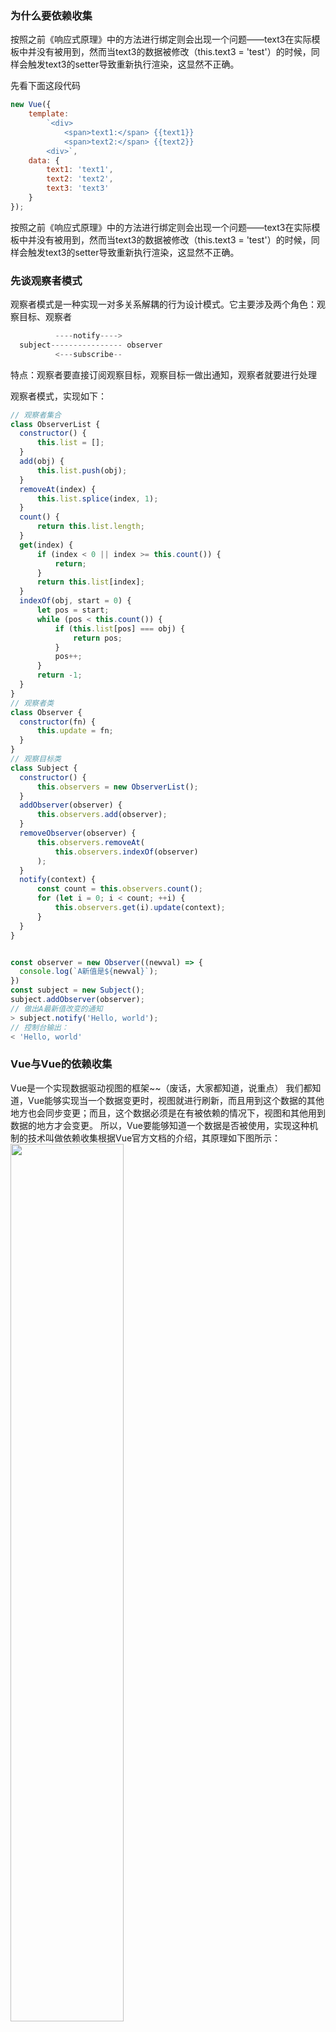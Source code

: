 
### 为什么要依赖收集 
按照之前《响应式原理》中的方法进行绑定则会出现一个问题——text3在实际模板中并没有被用到，然而当text3的数据被修改（this.text3 = 'test'）的时候，同样会触发text3的setter导致重新执行渲染，这显然不正确。

先看下面这段代码
``` javascript
new Vue({
    template: 
        `<div>
            <span>text1:</span> {{text1}}
            <span>text2:</span> {{text2}}
        <div>`,
    data: {
        text1: 'text1',
        text2: 'text2',
        text3: 'text3'
    }
});
```
按照之前《响应式原理》中的方法进行绑定则会出现一个问题——text3在实际模板中并没有被用到，然而当text3的数据被修改（this.text3 = 'test'）的时候，同样会触发text3的setter导致重新执行渲染，这显然不正确。

### 先谈观察者模式
  观察者模式是一种实现一对多关系解耦的行为设计模式。它主要涉及两个角色：观察目标、观察者
``` javascript
          ----notify---->
  subject---------------- observer
          <---subscribe--
```

特点：观察者要直接订阅观察目标，观察目标一做出通知，观察者就要进行处理

  观察者模式，实现如下：
  ``` javascript
  // 观察者集合
class ObserverList {
    constructor() {
        this.list = [];
    }
    add(obj) {
        this.list.push(obj);
    }
    removeAt(index) {
        this.list.splice(index, 1);
    }
    count() {
        return this.list.length;
    }
    get(index) {
        if (index < 0 || index >= this.count()) {
            return;
        }
        return this.list[index];
    }
    indexOf(obj, start = 0) {
        let pos = start;
        while (pos < this.count()) {
            if (this.list[pos] === obj) {
                return pos;
            }
            pos++;
        }
        return -1;
    }
}
// 观察者类
class Observer {
    constructor(fn) {
        this.update = fn;
    }
}
// 观察目标类
class Subject {
    constructor() {
        this.observers = new ObserverList(); 
    }
    addObserver(observer) {
        this.observers.add(observer);
    }
    removeObserver(observer) {
        this.observers.removeAt(
            this.observers.indexOf(observer)
        );
    }
    notify(context) {
        const count = this.observers.count();
        for (let i = 0; i < count; ++i) {
            this.observers.get(i).update(context);
        }
    }
}


const observer = new Observer((newval) => {
    console.log(`A新值是${newval}`);
})
const subject = new Subject();
subject.addObserver(observer);
// 做出A最新值改变的通知
> subject.notify('Hello, world');
// 控制台输出：
< 'Hello, world'

```

### Vue与Vue的依赖收集
Vue是一个实现数据驱动视图的框架~~（废话，大家都知道，说重点）
我们都知道，Vue能够实现当一个数据变更时，视图就进行刷新，而且用到这个数据的其他地方也会同步变更；而且，这个数据必须是在有被依赖的情况下，视图和其他用到数据的地方才会变更。
所以，Vue要能够知道一个数据是否被使用，实现这种机制的技术叫做依赖收集根据Vue官方文档的介绍，其原理如下图所示：
 <img src="https://github.com/dinghuahua/blog/blob/master/vue%E6%BA%90%E7%A0%81%E5%AD%A6%E4%B9%A0/images/data.png" width="60%"> 

### 依赖收集与观察者模式
在Vue依赖收集里：谁是观察者？谁是观察目标？
显然：
  依赖的数据是观察目标
  视图、计算属性、侦听器这些是观察者

### 从源码解析Vue的依赖收集

1、角色
  Vue源码中实现依赖收集，实现了三个类：

  *  Dep：扮演观察目标的角色，每一个数据都会有Dep类实例，它内部有个subs队列，subs就是subscribers的意思，保存着依赖本数据的观察者，当本数据变更时，调用dep.notify()通知观察者
  *  Watcher：扮演观察者的角色，进行观察者函数的包装处理。如render()函数，会被进行包装成一个Watcher实例
  *  Observer：辅助的可观测类，数组/对象通过它的转化，可成为可观测数据

2、每一个数据都有的Dep类实例
  Dep类实例依附于每个数据而出来，用来管理依赖数据的Watcher类实例
#### Dep
  简单理解就是：谁依赖data.x中的数据，就把这个谁对应生的成watch收集起来并放进data.x对应的dep.subs
              当data.x发生数据发生变化时，就调用dep.notify进行通知dep.subs中的所有watcher
              全局的Dep.target指向当前执行到哪个watcher了
``` javascript
class Dep {
    static target = null;  // 巧妙的设计！
    constructor() {
        this.subs = [];
    }
    addSub(sub) {
        this.subs.push(sub);
    }
    removeSub(sub) {
        this.subs.$remove(sub);
    }
    depend() {
        Dep.target.addDep(this);
    }
    notify() {
        const subs = this.subs.slice();
        for (let i = 0, l = subs.length; i < l; i++) {
            subs[i].update();
        }
    }
}
```
#### watcher
``` javascript
<template>
    <div>{{a}}</div>
</template>
computed: {
    newValue() {
        return this.a + 1;
    }
}
```
那么，template被编译后，会形成AST，在执行render()函数过程中就会触发data.a的getter，并且这个过程是惰性收集的（如newValue虽然用到 了a，但如果它没有被调用执行，就不会触发getter，也就不会被添加到data.a的dep.subs里）

假设template变成了这样子：
``` javascript
<template>
    <div>I am {{a}}，plus 1 is {{newValue}}</div>
</template>
```

那么，可以看到就对应了两个观察者函数：计算属性newValue和render()函数，它们会被包装为两个watcher。<br>
在执行render()函数渲染的过程中，访问了data.a，从而使得data.a的dep.subs里加入了render@watcher<br>
又访问了计算属性newValue，计算属性里访问了data.a，使得data.a的dep.subs里加入了newValue@watcher。<br>
所以data.a的dep.subs里就有了[render@watcher, newValue@watcher]<br>
为什么访问特定数据就使能让数据的deps.subs里加入了watcher呢？<br>
这是因为，在访问getter之前，就已经进入了某个watcher的上下文了(非常重要)，所以有一件事情是可以保证的：Watcher类的实例watcher已经准备好了，并且已经调用了watcher.get()，Dep.target是有值的<br>
所以，我们看到getter里进行依赖收集的写法是dep.depend()，并没有传入什么参数，这是因为，我们只需要把Dep.target加入当前dep.subs里就好了。

总结： get进行收集watcher,set进行通知watcher

vue源码watcher中重要方法实现
``` javascript
export default class Watcher {
  ...
  /**
   * Add a dependency to this directive.
   */
  addDep (dep: Dep) {
    const id = dep.id
    if (!this.newDepIds.has(id)) {
      this.newDepIds.add(id)
      this.newDeps.push(dep)
      if (!this.depIds.has(id)) {
        dep.addSub(this)
      }
    }
  }
}
```
概括起来就是：
  1、判断是否收集过这个依赖，收集过就不再收集，没有收集过就加入newDeps。同时，判断有无缓存过依赖，缓存过就不再加入到dep.subs里了。

  2、setter里进行的，则是在值变更后，通知watcher进行重新计算。由于setter能访问到闭包中dep，所以就能获得dep.subs，从而知道有哪些watcher依赖于当前数据，如果自己的值变化了，通过调用dep.notify()，来遍历dep.subs里的watcher，执行每个watcher的update()方法，让每个watcher进行重新计算。

#### Observer
observe函数
``` javascript
function observe (value, vm) {
    if (!value || typeof value !== 'object') {
        return
    }
    var ob
    if (hasOwn(value, '__ob__') && value.__ob__ instanceof Observer) {
        ob = value.__ob__
    } else if (shouldConvert && (isArray(value) || isPlainObject(value)) && Object.isExtensible(value) && !value._isVue) {
        ob = new Observer(value)
    }
    if (ob && vm) {
        ob.addVm(vm)
    }
    return ob
}
```
总结来说就是：
只为对象/数组 实例一个Observer类的实例，而且就只会实例化一次，并且需要数据是可配置的时候才会实例化Observer类实例。
Observer类实现
``` javascript
class Observer {
    constructor(value) {
        this.value = value
        this.dep = new Dep()
        def(value, '__ob__', this)
        if (isArray(value)) {
            var augment = hasProto
              ? protoAugment
              : copyAugment
            augment(value, arrayMethods, arrayKeys)
            this.observeArray(value)
        } else {
            this.walk(value)
        }
    }
    walk(obj) {
        var keys = Object.keys(obj)
        for (var i = 0, l = keys.length; i < l; i++) {
            this.convert(keys[i], obj[keys[i]])
        }
    }
    observeArray(items) {
        // 对数组每个元素进行处理
        // 主要是处理数组元素中还有数组的情况
        for (var i = 0, l = items.length; i < l; i++) {
            observe(items[i])
        }
    }
    convert(key, val) {
        defineReactive(this.value, key, val)
    }
    addVm(vm) {
        (this.vms || (this.vms = [])).push(vm)
    }
    removeVm(vm) {
        this.vms.$remove(vm)
    }
}
```
总结：
  * 如果value是个对象，就执行walk()过程，遍历对象把每一项数据都变为可观测数据（调用defineReactive方法处理）
  * 如果value是个数组，就执行observeArray()过程，递归地对数组元素调用observe()，以便能够对元素还是数组的情况进行处理

#### 数组
除了对arr重新赋值一个数组外，数组的原生方法的操作（push,pop,shift,unshift,splice,sort,reverse)都不会被setter检测到。所以为了能检测到数组的变更操作，Vue在数组的原型链上定义一系列扩展原生操作方法，以此实现数组变更的检测,即保留原来操作的基础上，加入我们的特定的操作代码。
思路：
  * 保留数组原来的操作
  * push、unshift、splice这些方法，会带来新的数据元素，而新带来的数据元素，我们是有办法得知的（即为传入的参数）
  * 那么新增的元素也是需要被配置为可观测数据的，这样子后续数据的变更才能得以处理。所以要对新增的元素调用observer实例上的observeArray方法进行一遍观测处理
  * 由于数组变更了，那么就需要通知观察者，所以通过ob.dep.notify()对数组的观察者watchers进行通知
比如：
``` javascript
const arrayMethods = Object.create(Array.prototype); 
// 形成：arrayMethods.__proto__ -> Array.prototype
const originalPush = arrayMethods.push;
Object.defineProperty(arrayMethods, 'push', {
    configurable: true,
    enumerable: false,
    writable: true,
    value(...args) {
        const result = originalPush.apply(this, args);
        console.log('对数组进行了push操作，加入了值：', args);
        return result;
    }
})
data.arr.__proto__ = arrayMethods
data.arr.push([5, 6], 7) // 对数组进行了push操作，加入了值：[5, 6], 7 
```
Vue具体的实现如下:
``` javascript
import { def } from '../util/index'

const arrayProto = Array.prototype
export const arrayMethods = Object.create(arrayProto)
const methodsToPatch = [
  'push',
  'pop',
  'shift',
  'unshift',
  'splice',
  'sort',
  'reverse'
]

/**
 * Intercept mutating methods and emit events
 */
methodsToPatch.forEach(function (method) {
  // cache original method
  const original = arrayProto[method]
  def(arrayMethods, method, function mutator (...args) {
    const result = original.apply(this, args)
    const ob = this.__ob__
    let inserted
    switch (method) {
      case 'push':
      case 'unshift':
        inserted = args
        break
      case 'splice':
        inserted = args.slice(2)
        break
    }
    if (inserted) ob.observeArray(inserted)
    // notify change
    ob.dep.notify()
    return result
  })
})
```
### defineReative
Vue2.x实现数据劫持使用的是Object.defineProperty()，而使用Object.defineProperty()来拦截数据的操作，都封装在了defineReactive里。
接下来，我们来解析下defineReactive()源码：

``` javascript
function defineReactive (obj, key, val) {
    var dep = new Dep()
    var property = Object.getOwnPropertyDescriptor(obj, key)
    if (property && property.configurable === false) {
        return
    }
    var getter = property && property.get
    var setter = property && property.set

    var childOb = observe(val)
    Object.defineProperty(obj, key, {
        enumerable: true,
        configurable: true,
        get: function reactiveGetter () {
            var value = getter ? getter.call(obj) : val
            if (Dep.target) {
                dep.depend()
                if (childOb) {
                    childOb.dep.depend()
                }
                if (isArray(value)) {
                    for (var e, i = 0, l = value.length; i < l; i++) {
                        e = value[i]
                        e && e.__ob__ && e.__ob__.dep.depend()
                    }
                }
            }
            return value
        },
        set: function reactiveSetter (newVal) {
            var value = getter ? getter.call(obj) : val
            if (newVal === value) {
                return
            }
            if (setter) {
                setter.call(obj, newVal)
            } else {
                val = newVal
            }
            childOb = observe(newVal)
            dep.notify()
        }
    })
}
```
总结： 
  闭包的妙用：上述代码里Object.defineProperty()里的get/set方法相对于var dep = new Dep()形成了闭包，从而很巧妙地保存了dep实例,这样的话get/set 中都可以进行访问dep




### 总结
总结而言，Vue的依赖收集，是观察者模式的一种应用。其原理总结如图：

1、配置依赖观测

<img src="https://github.com/dinghuahua/blog/blob/master/vue%E6%BA%90%E7%A0%81%E5%AD%A6%E4%B9%A0/images/data1.png" width="60%">  

2、收集依赖

<img src="https://github.com/dinghuahua/blog/blob/master/vue%E6%BA%90%E7%A0%81%E5%AD%A6%E4%B9%A0/images/data1.png" width="60%">

3、数据值变更

<img src="https://github.com/dinghuahua/blog/blob/master/vue%E6%BA%90%E7%A0%81%E5%AD%A6%E4%B9%A0/images/data1.png" width="60%">  
